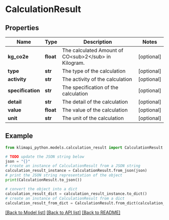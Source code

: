 # CalculationResult


## Properties

Name | Type | Description | Notes
------------ | ------------- | ------------- | -------------
**kg_co2e** | **float** | The calculated Amount of CO&lt;sub&gt;2&lt;/sub&gt; in Kilogram. | [optional] 
**type** | **str** | The type of the calculation | [optional] 
**activity** | **str** | The activity of the calculation | [optional] 
**specification** | **str** | The specification of the calculation | [optional] 
**detail** | **str** | The detail of the calculation | [optional] 
**value** | **float** | The value of the calculation | [optional] 
**unit** | **str** | The unit of the calculation | [optional] 

## Example

```python
from klimapi_python.models.calculation_result import CalculationResult

# TODO update the JSON string below
json = "{}"
# create an instance of CalculationResult from a JSON string
calculation_result_instance = CalculationResult.from_json(json)
# print the JSON string representation of the object
print(CalculationResult.to_json())

# convert the object into a dict
calculation_result_dict = calculation_result_instance.to_dict()
# create an instance of CalculationResult from a dict
calculation_result_from_dict = CalculationResult.from_dict(calculation_result_dict)
```
[[Back to Model list]](../README.md#documentation-for-models) [[Back to API list]](../README.md#documentation-for-api-endpoints) [[Back to README]](../README.md)


